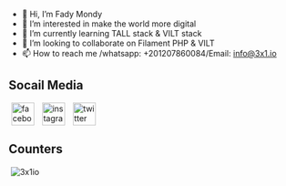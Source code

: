 - 👋 Hi, I’m Fady Mondy
- 👀 I’m interested in make the world more digital
- 🌱 I’m currently learning TALL stack & VILT stack
- 💞️ I’m looking to collaborate on Filament PHP & VILT
- 📫 How to reach me /whatsapp: +201207860084/Email: info@3x1.io

## Socail Media

<a href="https://www.facebook.com/3x1io" target="_blank" style="padding-left: 5px; padding-right: 5px"><img align="center"  width="40px" src="https://cdn-icons-png.flaticon.com/512/174/174848.png" alt="facebook" /></a>
<a href="https://www.instagram.com/engfadymondy" target="_blank" style="padding-left: 5px; padding-right: 5px"><img align="center"  width="40px" src="https://cdn-icons-png.flaticon.com/512/174/174855.png" alt="instagram" /></a>
<a href="https://twitter.com/engfadymondy" target="_blank" style="padding-left: 5px; padding-right: 5px"><img align="center"  width="40px" src="https://cdn-icons-png.flaticon.com/512/174/174876.png" alt="twitter" /></a>

## Counters

<p>&nbsp;<img align="center" src="https://github-readme-stats.vercel.app/api?username=3x1io&show_icons=true&locale=en" alt="3x1io" /></p>


<!---
3x1io/3x1io is a ✨ special ✨ repository because its `README.md` (this file) appears on your GitHub profile.
You can click the Preview link to take a look at your changes.
--->
